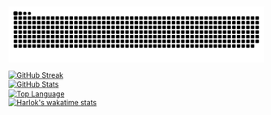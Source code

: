 ![Snake animation](https://github.com/matt-ftw/matt-ftw/blob/output/github-contribution-grid-snake.svg)

[![GitHub Streak](https://streak-stats.demolab.com?user=Matt-FTW&theme=catppuccin-macchiato)](https://git.io/streak-stats)
<br>
<a href="#--------"><img height="137px" align="center" alt="GitHub Stats" src="https://github-readme-stats.vercel.app/api?username=Matt-FTW&count_private=true&show_icons=true&border_radius=5&include_all_commits=true&bg_color=24273a&text_color=cad3f5&icon_color=c6a0f6&title_color=8bd5ca"/></a>
<br>
<a href="#--------"><img height="137px" align="center" alt="Top Language" src="https://github-readme-stats.vercel.app/api/top-langs/?username=Matt-FTW&layout=compact&line_height=21&border_radius=5&bg_color=24273a&text_color=cad3f5&icon_color=c6a0f6&title_color=8bd5ca"/></a>
<br>
[![Harlok's wakatime stats](https://github-readme-stats.vercel.app/api/wakatime?username=Matt_FTW)](https://github.com/anuraghazra/github-readme-stats)
